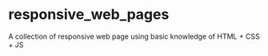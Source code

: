 # responsive_web_pages
A collection of responsive web page using basic knowledge of HTML + CSS + JS
